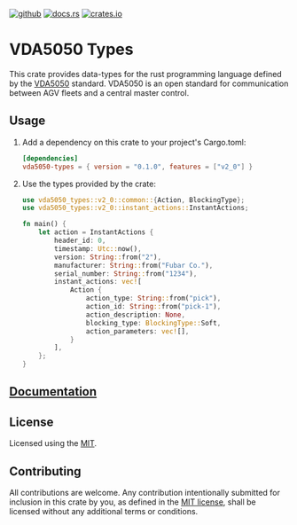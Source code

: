 [![github](https://img.shields.io/github/actions/workflow/status/kkdh/vda5050-types-rs/build.yaml?branch=main&style=for-the-badge&logo=githubactions&label=build)](https://github.com/kkdh/vda5050-types-rs/actions?query=branch%3Amain)
[![docs.rs](https://img.shields.io/docsrs/vda5050-types?style=for-the-badge&logo=rust)](https://docs.rs/vda5050-types)
[![crates.io](https://img.shields.io/crates/v/vda5050-types?style=for-the-badge&logo=rust)](https://crates.io/crates/vda5050-types)

# VDA5050 Types
This crate provides data-types for the rust programming language defined by the [VDA5050](https://github.com/VDA5050/VDA5050)
standard. VDA5050 is an open standard for communication between AGV fleets and a central master control.

## Usage

1. Add a dependency on this crate to your project's Cargo.toml:
    ```toml
    [dependencies]
    vda5050-types = { version = "0.1.0", features = ["v2_0"] }
    ```

2. Use the types provided by the crate:
    ```rust
    use vda5050_types::v2_0::common::{Action, BlockingType};
    use vda5050_types::v2_0::instant_actions::InstantActions;
    
    fn main() {
        let action = InstantActions {
            header_id: 0,
            timestamp: Utc::now(),
            version: String::from("2"),
            manufacturer: String::from("Fubar Co."),
            serial_number: String::from("1234"),
            instant_actions: vec![
                Action {
                    action_type: String::from("pick"),
                    action_id: String::from("pick-1"),
                    action_description: None,
                    blocking_type: BlockingType::Soft,
                    action_parameters: vec![],
                }
            ],
        };
    }
    ```

## [Documentation](https://docs.rs/vda5050-types)

## License
Licensed using the [MIT](LICENSE).

## Contributing

All contributions are welcome. Any contribution intentionally submitted for inclusion in this crate by you, as defined in the [MIT license](LICENSE), shall be licensed without any additional terms or conditions.
